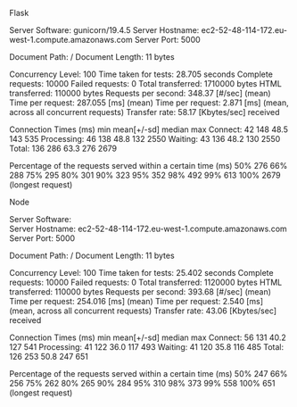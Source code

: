 Flask

Server Software:        gunicorn/19.4.5
Server Hostname:        ec2-52-48-114-172.eu-west-1.compute.amazonaws.com
Server Port:            5000

Document Path:          /
Document Length:        11 bytes

Concurrency Level:      100
Time taken for tests:   28.705 seconds
Complete requests:      10000
Failed requests:        0
Total transferred:      1710000 bytes
HTML transferred:       110000 bytes
Requests per second:    348.37 [#/sec] (mean)
Time per request:       287.055 [ms] (mean)
Time per request:       2.871 [ms] (mean, across all concurrent requests)
Transfer rate:          58.17 [Kbytes/sec] received

Connection Times (ms)
              min  mean[+/-sd] median   max
Connect:       42  148  48.5    143     535
Processing:    46  138  48.8    132    2550
Waiting:       43  136  48.2    130    2550
Total:        136  286  63.3    276    2679

Percentage of the requests served within a certain time (ms)
  50%    276
  66%    288
  75%    295
  80%    301
  90%    323
  95%    352
  98%    492
  99%    613
 100%   2679 (longest request)

Node

Server Software:        
Server Hostname:        ec2-52-48-114-172.eu-west-1.compute.amazonaws.com
Server Port:            5000

Document Path:          /
Document Length:        11 bytes

Concurrency Level:      100
Time taken for tests:   25.402 seconds
Complete requests:      10000
Failed requests:        0
Total transferred:      1120000 bytes
HTML transferred:       110000 bytes
Requests per second:    393.68 [#/sec] (mean)
Time per request:       254.016 [ms] (mean)
Time per request:       2.540 [ms] (mean, across all concurrent requests)
Transfer rate:          43.06 [Kbytes/sec] received

Connection Times (ms)
              min  mean[+/-sd] median   max
Connect:       56  131  40.2    127     541
Processing:    41  122  36.0    117     493
Waiting:       41  120  35.8    116     485
Total:        126  253  50.8    247     651

Percentage of the requests served within a certain time (ms)
  50%    247
  66%    256
  75%    262
  80%    265
  90%    284
  95%    310
  98%    373
  99%    558
 100%    651 (longest request)
